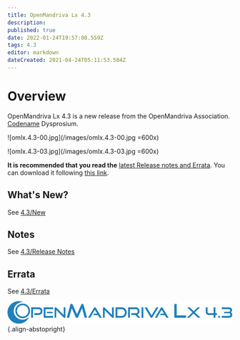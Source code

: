 ```yaml
---
title: OpenMandriva Lx 4.3
description: 
published: true
date: 2022-01-24T19:57:08.559Z
tags: 4.3
editor: markdown
dateCreated: 2021-04-24T05:11:53.504Z
---
```


# Overview
OpenMandriva Lx 4.3 is a new release from the OpenMandriva Association. [Codename](/en/policies/codename) Dysprosium.
<br>

![omlx.4.3-00.jpg](/images/omlx.4.3-00.jpg =600x) 

![omlx.4.3-03.jpg](/images/omlx.4.3-03.jpg =600x) 

**It is recommended that you read the** [latest Release notes and Errata](https://wiki.openmandriva.org/distribution/releases/current).
You can download it following [this link](https://sourceforge.net/projects/openmandriva/files/release/4.3/).

## What's New?
See [4.3/New](/distribution/releases/omlx43/new)

## Notes
See [4.3/Release Notes](/distribution/releases/omlx43/notes)

## Errata
See [4.3/Errata](/distribution/releases/omlx43/errata)

![header-tr-omlx43.svg](/assets/header-tr-omlx43.svg){.align-abstopright}